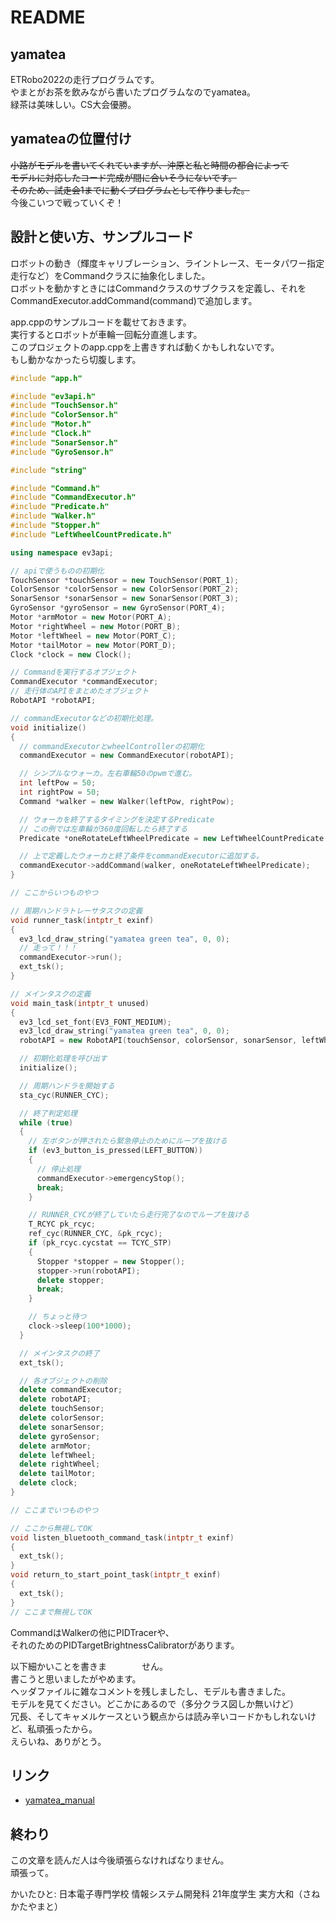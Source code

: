 # README

## yamatea
ETRobo2022の走行プログラムです。  
やまとがお茶を飲みながら書いたプログラムなのでyamatea。  
緑茶は美味しい。CS大会優勝。  

## yamateaの位置付け
~~小路がモデルを書いてくれていますが、沖原と私と時間の都合によって~~  
~~モデルに対応したコード完成が間に合いそうにないです。~~  
~~そのため、試走会1までに動くプログラムとして作りました。~~  
今後こいつで戦っていくぞ！  

## 設計と使い方、サンプルコード
ロボットの動き（輝度キャリブレーション、ライントレース、モータパワー指定走行など）をCommandクラスに抽象化しました。  
ロボットを動かすときにはCommandクラスのサブクラスを定義し、それをCommandExecutor.addCommand(command)で追加します。  

app.cppのサンプルコードを載せておきます。  
実行するとロボットが車輪一回転分直進します。  
このプロジェクトのapp.cppを上書きすれば動くかもしれないです。  
もし動かなかったら切腹します。  

```c++:app.cpp
#include "app.h"

#include "ev3api.h"
#include "TouchSensor.h"
#include "ColorSensor.h"
#include "Motor.h"
#include "Clock.h"
#include "SonarSensor.h"
#include "GyroSensor.h"

#include "string"

#include "Command.h"
#include "CommandExecutor.h"
#include "Predicate.h"
#include "Walker.h"
#include "Stopper.h"
#include "LeftWheelCountPredicate.h"

using namespace ev3api;

// apiで使うものの初期化
TouchSensor *touchSensor = new TouchSensor(PORT_1);
ColorSensor *colorSensor = new ColorSensor(PORT_2);
SonarSensor *sonarSensor = new SonarSensor(PORT_3);
GyroSensor *gyroSensor = new GyroSensor(PORT_4);
Motor *armMotor = new Motor(PORT_A);
Motor *rightWheel = new Motor(PORT_B);
Motor *leftWheel = new Motor(PORT_C);
Motor *tailMotor = new Motor(PORT_D);
Clock *clock = new Clock();

// Commandを実行するオブジェクト
CommandExecutor *commandExecutor;
// 走行体のAPIをまとめたオブジェクト
RobotAPI *robotAPI;

// commandExecutorなどの初期化処理。
void initialize()
{
  // commandExecutorとwheelControllerの初期化
  commandExecutor = new CommandExecutor(robotAPI);

  // シンプルなウォーカ。左右車輪50のpwmで進む。
  int leftPow = 50;
  int rightPow = 50;
  Command *walker = new Walker(leftPow, rightPow);

  // ウォーカを終了するタイミングを決定するPredicate
  // この例では左車輪が360度回転したら終了する
  Predicate *oneRotateLeftWheelPredicate = new LeftWheelCountPredicate(360);

  // 上で定義したウォーカと終了条件をcommandExecutorに追加する。
  commandExecutor->addCommand(walker, oneRotateLeftWheelPredicate);
}

// ここからいつものやつ

// 周期ハンドラトレーサタスクの定義
void runner_task(intptr_t exinf)
{
  ev3_lcd_draw_string("yamatea green tea", 0, 0);
  // 走って！！！
  commandExecutor->run();
  ext_tsk();
}

// メインタスクの定義
void main_task(intptr_t unused)
{
  ev3_lcd_set_font(EV3_FONT_MEDIUM);
  ev3_lcd_draw_string("yamatea green tea", 0, 0);
  robotAPI = new RobotAPI(touchSensor, colorSensor, sonarSensor, leftWheel, rightWheel, armMotor, gyroSensor, clock, tailMotor);

  // 初期化処理を呼び出す
  initialize();

  // 周期ハンドラを開始する
  sta_cyc(RUNNER_CYC);

  // 終了判定処理
  while (true)
  {
    // 左ボタンが押されたら緊急停止のためにループを抜ける
    if (ev3_button_is_pressed(LEFT_BUTTON))
    {
      // 停止処理
      commandExecutor->emergencyStop();
      break;
    }

    // RUNNER_CYCが終了していたら走行完了なのでループを抜ける
    T_RCYC pk_rcyc;
    ref_cyc(RUNNER_CYC, &pk_rcyc);
    if (pk_rcyc.cycstat == TCYC_STP)
    {
      Stopper *stopper = new Stopper();
      stopper->run(robotAPI);
      delete stopper;
      break;
    }

    // ちょっと待つ
    clock->sleep(100*1000);
  }

  // メインタスクの終了
  ext_tsk();

  // 各オブジェクトの削除
  delete commandExecutor;
  delete robotAPI;
  delete touchSensor;
  delete colorSensor;
  delete sonarSensor;
  delete gyroSensor;
  delete armMotor;
  delete leftWheel;
  delete rightWheel;
  delete tailMotor;
  delete clock;
}

// ここまでいつものやつ

// ここから無視してOK
void listen_bluetooth_command_task(intptr_t exinf)
{
  ext_tsk();
}
void return_to_start_point_task(intptr_t exinf)
{
  ext_tsk();
}
// ここまで無視してOK
```
CommandはWalkerの他にPIDTracerや、  
それのためのPIDTargetBrightnessCalibratorがあります。  

以下細かいことを書きま　　　　せん。  
書こうと思いましたがやめます。  
ヘッダファイルに雑なコメントを残しましたし、モデルも書きました。  
モデルを見てください。どこかにあるので（多分クラス図しか無いけど）  
冗長、そしてキャメルケースという観点からは読み辛いコードかもしれないけど、私頑張ったから。  
えらいね、ありがとう。  

## リンク
- [yamatea_manual](https://github.com/mt3hr/yamatea/blob/master/yamatea_manual.md)

## 終わり
この文章を読んだ人は今後頑張らなければなりません。  
頑張って。  

かいたひと: 日本電子専門学校 情報システム開発科 21年度学生 実方大和（さねかたやまと）  